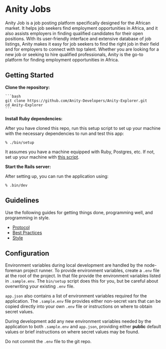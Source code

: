 # Anity Jobs

Anity Job is a job posting platform specifically designed for the African market. It helps job seekers find employment opportunities in Africa, and it also assists employers in finding qualified candidates for their open positions. With its user-friendly interface and extensive database of job listings, Anity makes it easy for job seekers to find the right job in their field and for employers to connect with top talent. Whether you are looking for a new job or seeking to hire qualified professionals, Anity is the go-to platform for finding employment opportunities in Africa.

## Getting Started

**Clone the repository:**

    ```bash
    git clone https://github.com/Anity-Developers/Anity-Explorer.git
    cd Anity-Explorer
    ```

**Install Ruby dependencies:**

After you have cloned this repo, run this setup script to set up your machine
with the necessary dependencies to run and test this app:

    % ./bin/setup

It assumes you have a machine equipped with Ruby, Postgres, etc. If not, set up
your machine with [this script].

[this script]: https://github.com/thoughtbot/laptop

**Start the Rails server:**

After setting up, you can run the application using:

    % .bin/dev

## Guidelines

Use the following guides for getting things done, programming well, and
programming in style.

* [Protocol](http://github.com/thoughtbot/guides/blob/master/protocol)
* [Best Practices](http://github.com/thoughtbot/guides/blob/master/best-practices)
* [Style](http://github.com/thoughtbot/guides/blob/master/style)
## Configuration

Environment variables during local development are handled by the node-foreman
project runner. To provide environment variables, create a `.env` file at the
root of the project. In that file provide the environment variables listed in
`.sample.env`. The `bin/setup` script does this for you, but be careful about
overwriting your existing `.env` file.

`app.json` also contains a list of environment variables required for
the application. The `.sample.env` file provides either non-secret vars that
can be copied directly into your own `.env` file or instructions on where to
obtain secret values.

During development add any new environment variables needed by the application
to both `.sample.env` and `app.json`, providing either **public** default
values or brief instructions on where secret values may be found.

Do not commit the `.env` file to the git repo.

